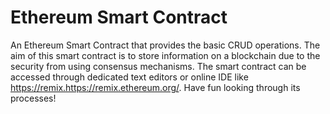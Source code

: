 # Ethereum Smart Contract
An Ethereum Smart Contract that provides the basic CRUD operations. 
The aim of this smart contract is to store information on a blockchain due to the security from using consensus mechanisms.
The smart contract can be accessed through dedicated text editors or online IDE like https://remix.https://remix.ethereum.org/.
Have fun looking through its processes!
